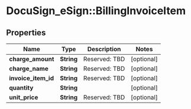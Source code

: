 # DocuSign_eSign::BillingInvoiceItem

## Properties
Name | Type | Description | Notes
------------ | ------------- | ------------- | -------------
**charge_amount** | **String** | Reserved: TBD | [optional] 
**charge_name** | **String** | Reserved: TBD | [optional] 
**invoice_item_id** | **String** | Reserved: TBD | [optional] 
**quantity** | **String** |  | [optional] 
**unit_price** | **String** | Reserved: TBD | [optional] 


